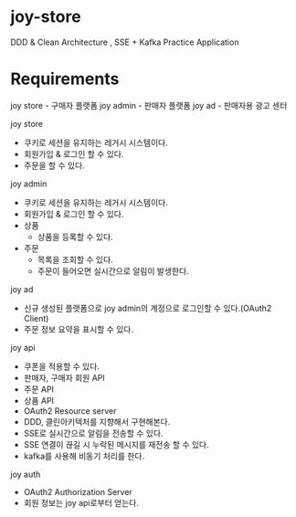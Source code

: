 # joy-store
DDD &amp; Clean Architecture , SSE + Kafka Practice Application

# Requirements
joy store - 구매자 플랫폼
joy admin - 판매자 플랫폼
joy ad - 판매자용 광고 센터

joy store
- 쿠키로 세션을 유지하는 레거시 시스템이다.
- 회원가입 & 로그인 할 수 있다.
- 주문을 할 수 있다.

joy admin
- 쿠키로 세션을 유지하는 레거시 시스템이다.
- 회원가입 & 로그인 할 수 있다.
- 상품
    - 상품을 등록할 수 있다.
- 주문
    - 목록을 조회할 수 있다.
    - 주문이 들어오면 실시간으로 알림이 발생한다.

joy ad
- 신규 생성된 플랫폼으로 joy admin의 계정으로 로그인할 수 있다.(OAuth2 Client)
- 주문 정보 요약을 표시할 수 있다.

joy api
- 쿠폰을 적용할 수 있다.
- 판매자, 구매자 회원 API
- 주문 API
- 상품 API
- OAuth2 Resource server
- DDD, 클린아키텍처를 지향해서 구현해본다.
- SSE로 실시간으로 알림을 전송할 수 있다.
- SSE 연결이 끊길 시 누락된 메시지를 재전송 할 수 있다.
- kafka를 사용해 비동기 처리를 한다.

joy auth
- OAuth2 Authorization Server
- 회원 정보는 joy api로부터 얻는다.
